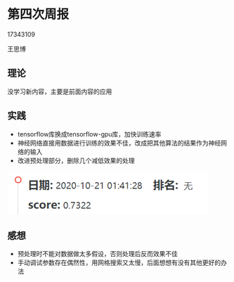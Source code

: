 #  第四次周报

17343109

王思博

## 理论

没学习新内容，主要是前面内容的应用

## 实践

- tensorflow库换成tensorflow-gpu库，加快训练速率
- 神经网络直接用数据进行训练的效果不佳，改成把其他算法的结果作为神经网络的输入
- 改进预处理部分，删除几个减低效果的处理

![图片打不开请下载images文件夹放在到当前目录](images/4.PNG)

## 感想

- 预处理时不能对数据做太多假设，否则处理后反而效果不佳
- 手动调试参数存在偶然性，用网格搜索又太慢，后面想想有没有其他更好的办法
